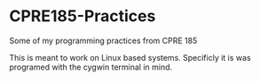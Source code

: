 # CPRE185-Practices
Some of my programming practices from CPRE 185

This is meant to work on Linux based systems. Specificly it is was programed with the cygwin terminal in mind.
